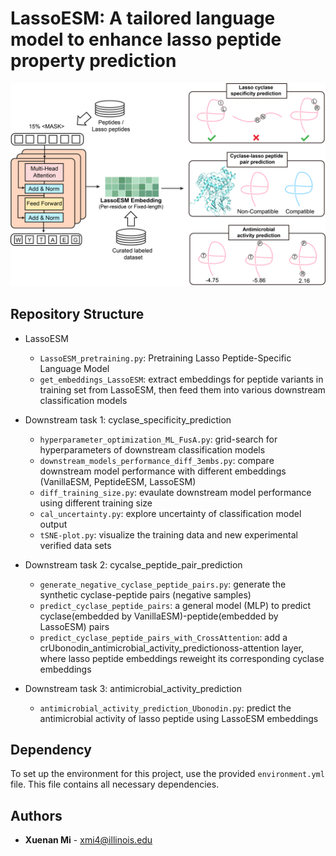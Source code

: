 # LassoESM: A tailored language model to enhance lasso peptide property prediction

![LassoESM](workflow.png)


## Repository Structure
- LassoESM
  - `LassoESM_pretraining.py`: Pretraining Lasso Peptide-Specific Language Model
  - `get_embeddings_LassoESM`: extract embeddings for peptide variants in training set from LassoESM, then feed them into various downstream classification models
    
- Downstream task 1: cyclase_specificity_prediction  
  - `hyperparameter_optimization_ML_FusA.py`: grid-search for hyperparameters of downstream classification models
  - `downstream_models_performance_diff_3embs.py`: compare downstream model performance with different embeddings (VanillaESM, PeptideESM, LassoESM)
  - `diff_training_size.py`: evaulate downstream model performance using different training size
  - `cal_uncertainty.py`: explore uncertainty of classification model output
  - `tSNE-plot.py`: visualize the training data and new experimental verified data sets

- Downstream task 2: cycalse_peptide_pair_prediction
  - `generate_negative_cyclase_peptide_pairs.py`: generate the synthetic cyclase-peptide pairs (negative samples)
  - `predict_cyclase_peptide_pairs`: a general model (MLP) to predict cyclase(embedded by VanillaESM)-peptide(embedded by LassoESM) pairs
  - `predict_cyclase_peptide_pairs_with_CrossAttention`: add a crUbonodin_antimicrobial_activity_predictionoss-attention layer, where lasso peptide embeddings reweight its corresponding cyclase embeddings

- Downstream task 3: antimicrobial_activity_prediction
  - `antimicrobial_activity_prediction_Ubonodin.py`: predict the antimicrobial activity of lasso peptide using LassoESM embeddings

## Dependency
To set up the environment for this project, use the provided `environment.yml` file. This file contains all necessary dependencies.

## Authors

- **Xuenan Mi** - [xmi4@illinois.edu](mailto:xmi4@illinois.edu)



